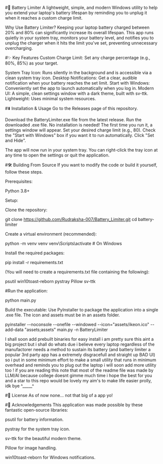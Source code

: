 #🔋 Battery Limiter
A lightweight, simple, and modern Windows utility to help you extend your laptop's battery lifespan by reminding you to unplug it when it reaches a custom charge limit.


Why Use Battery Limiter?
Keeping your laptop battery charged between 20% and 80% can significantly increase its overall lifespan. This app runs quietly in your system tray, monitors your battery level, and notifies you to unplug the charger when it hits the limit you've set, preventing unnecessary overcharging.

#✨ Key Features
Custom Charge Limit: Set any charge percentage (e.g., 80%, 85%) as your target.

System Tray Icon: Runs silently in the background and is accessible via a clean system tray icon.
Desktop Notifications: Get a clear, audible notification when your battery reaches the set limit.
Start with Windows: Conveniently set the app to launch automatically when you log in.
Modern UI: A simple, clean settings window with a dark theme, built with sv-ttk.
Lightweight: Uses minimal system resources.

#⬇️ Installation & Usage
Go to the Releases page of this repository.

Download the BatteryLimiter.exe file from the latest release.
Run the downloaded .exe file. No installation is needed!
The first time you run it, a settings window will appear.
Set your desired charge limit (e.g., 80).
Check the "Start with Windows" box if you want it to run automatically.
Click "Set and Hide".

The app will now run in your system tray. You can right-click the tray icon at any time to open the settings or quit the application.

#🛠️ Building From Source
If you want to modify the code or build it yourself, follow these steps.

Prerequisites:

Python 3.8+

Setup:

Clone the repository:

git clone https://github.com/Rudraksha-007/Battery_Limiter.git
cd battery-limiter

Create a virtual environment (recommended):

python -m venv venv
venv\Scripts\activate  # On Windows

Install the required packages:

pip install -r requirements.txt

(You will need to create a requirements.txt file containing the following):

psutil
win10toast-reborn
pystray
Pillow
sv-ttk

#Run the application:

python main.py

Build the executable:
Use PyInstaller to package the application into a single .exe file. The icon and assets must be in an assets folder.

pyinstaller --noconsole --onefile --windowed --icon="assets/ikeon.ico" --add-data "assets;assets" main.py -n BatteryLimiter

I shall soon add prebuilt binaries for easy install i am pretty sure this aint a big project but i shall do whats due 
i believe every laptop regardless of the manufactorer needs a method to sustain its battery (and battery limiter a popular 3rd party app has a extremely disgracefull and straight up BAD UI) so i put in some minimum effort to make a small utility that runs in minimum overhead and reminds you to plug out the laptop i will soon add more utility too !
if you are reading this note that most of the readme file was made by LLM/AI because college doesnt gimme much time 
i hope the best for you and a star to this repo would be lovely my aim's to make life easier prolly, idk bye ^_____^

#📜 License
As of now none... not that big of a app yo!

#🙌 Acknowledgements
This application was made possible by these fantastic open-source libraries:

psutil for battery information.

pystray for the system tray icon.

sv-ttk for the beautiful modern theme.

Pillow for image handling.

win10toast-reborn for Windows notifications.